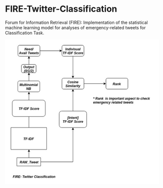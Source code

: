 # FIRE-Twitter-Classification
Forum for Information Retrieval (FIRE): Implementation of the statistical machine learning model for analyses of emergency-related tweets for Classification Task.


<p align="center">
  <img src="https://github.com/Shandilya21/FIRE-Twitter-Classification/blob/master/Tweet_classification.jpg" alt="Tweet_Classification"/>
</p>
